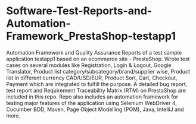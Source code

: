 # Software-Test-Reports-and-Automation-Framework_PrestaShop-testapp1
Automation Framework and Quality Assurance Reports of a test sample application testapp1 based on an ecommerce site - PrestaShop. Wrote test cases on several modules like Registration, Login & Logout, Google Translator, Product list category/subcategory/brand/supplier wise, Product list in different currency CAD/USD/EUR, Product Sort, Cart, Checkout, Payment which are integrated to fulfill the purpose. A detailed bug report, test report and Requirement Traceability Matrix (RTM) on PrestaShop are included in this repo. Repo also includes an automation framework for testing major features of the application using Selenium WebDriver 4, Cucumber BDD, Maven, Page Object Modelling (POM), Java, IntelliJ and more.
